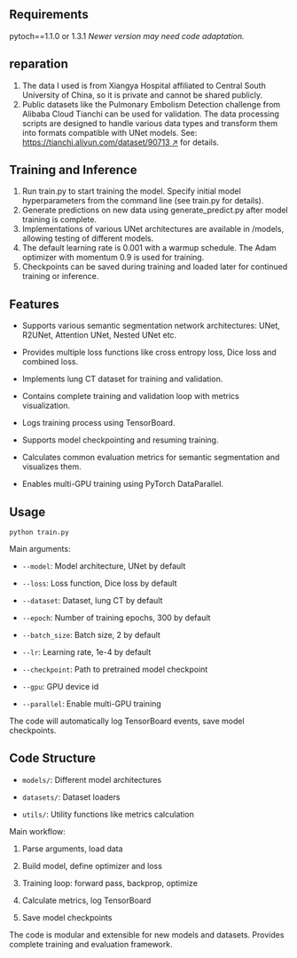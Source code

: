 ## Requirements

pytoch==1.1.0 or 1.3.1 *Newer version may need code adaptation.*

## reparation

1. The data I used is from Xiangya Hospital affiliated to Central South University of China, so it is private and cannot be shared publicly.
2. Public datasets like the Pulmonary Embolism Detection challenge from Alibaba Cloud Tianchi can be used for validation. The data processing scripts are designed to handle various data types and transform them into formats compatible with UNet models. See: [https://tianchi.aliyun.com/dataset/90713 ↗](https://tianchi.aliyun.com/dataset/90713) for details.

## Training and Inference

1. Run train.py to start training the model. Specify initial model hyperparameters from the command line (see train.py for details).
2. Generate predictions on new data using generate_predict.py after model training is complete.
3. Implementations of various UNet architectures are available in /models, allowing testing of different models.
4. The default learning rate is 0.001 with a warmup schedule. The Adam optimizer with momentum 0.9 is used for training.
5. Checkpoints can be saved during training and loaded later for continued training or inference.

## Features

- Supports various semantic segmentation network architectures: UNet, R2UNet, Attention UNet, Nested UNet etc.

- Provides multiple loss functions like cross entropy loss, Dice loss and combined loss.

- Implements lung CT dataset for training and validation.

- Contains complete training and validation loop with metrics visualization. 

- Logs training process using TensorBoard.

- Supports model checkpointing and resuming training.

- Calculates common evaluation metrics for semantic segmentation and visualizes them. 

- Enables multi-GPU training using PyTorch DataParallel.

## Usage

`python train.py`

Main arguments:

- `--model`: Model architecture, UNet by default

- `--loss`: Loss function, Dice loss by default

- `--dataset`: Dataset, lung CT by default  

- `--epoch`: Number of training epochs, 300 by default

- `--batch_size`: Batch size, 2 by default

- `--lr`: Learning rate, 1e-4 by default

- `--checkpoint`: Path to pretrained model checkpoint

- `--gpu`: GPU device id

- `--parallel`: Enable multi-GPU training

The code will automatically log TensorBoard events, save model checkpoints.

## Code Structure

- `models/`: Different model architectures

- `datasets/`: Dataset loaders 

- `utils/`: Utility functions like metrics calculation

Main workflow:

1. Parse arguments, load data

2. Build model, define optimizer and loss

3. Training loop: forward pass, backprop, optimize

4. Calculate metrics, log TensorBoard

5. Save model checkpoints

The code is modular and extensible for new models and datasets. Provides complete training and evaluation framework.